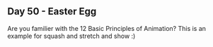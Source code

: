 ## Day 50 - Easter Egg

Are you familier with the 12 Basic Principles of Animation? This is an example for squash and stretch and show :)